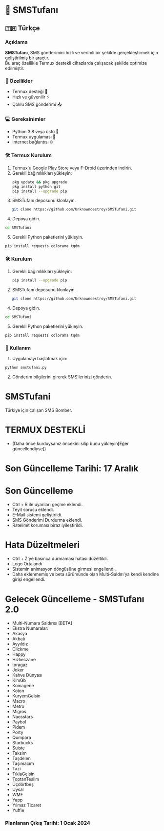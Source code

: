 # 📱 SMSTufanı  

## 🇹🇷 Türkçe  
### Açıklama  
**SMSTufanı**, SMS gönderimini hızlı ve verimli bir şekilde gerçekleştirmek için geliştirilmiş bir araçtır.  
Bu araç özellikle Termux destekli cihazlarda çalışacak şekilde optimize edilmiştir.  

### 🚀 Özellikler  
- Termux desteği 🤖  
- Hızlı ve güvenilir ⚡  
- Çoklu SMS gönderimi 📤  

### 💻 Gereksinimler  
- Python 3.8 veya üstü 🐍  
- Termux uygulaması 📱  
- İnternet bağlantısı 🌐  

### 🛠️ Termux Kurulum  
1. Termux'u Google Play Store veya F-Droid üzerinden indirin.  
2. Gerekli bağımlılıkları yükleyin:  
   ```bash
   pkg update && pkg upgrade  
   pkg install python git  
   pip install --upgrade pip  

3. SMSTufanı deposunu klonlayın.
```bash
   git clone https://github.com/Unknowndestroy/SMSTufani.git  
```
4. Depoya gidin.
```bash
cd SMSTufani  
```
5. Gerekli Python paketlerini yükleyin.
```bash
pip install requests colorama tqdm
```

### 🛠️ Kurulum  
1. Gerekli bağımlılıkları yükleyin:  
   ```bash
   pip install --upgrade pip  

3. SMSTufanı deposunu klonlayın.
```bash
   git clone https://github.com/Unknowndestroy/SMSTufani.git  
```
4. Depoya gidin.
```bash
cd SMSTufani  
```
5. Gerekli Python paketlerini yükleyin.
```bash
pip install requests colorama tqdm
```

### 🎯 Kullanım

1. Uygulamayı başlatmak için:
```bash
python smstufani.py  
```
2. Gönderim bilgilerini girerek SMS'lerinizi gönderin.

# SMSTufani
Türkiye için çalışan SMS Bomber.
# TERMUX DESTEKLİ 
- (Daha önce kurduysanız öncekini silip bunu yükleyin[Eğer güncellendiyse])

# Son Güncelleme Tarihi: 17 Aralık

# Son Güncelleme
- Ctrl + R ile uyarıları geçme eklendi.
- Teyit sorusu eklendi.
- E-Mail sistemi geliştirildi.
- SMS Gönderimi Durdurma eklendi. 
- Ratelimit koruması biraz iyileştirildi.



# Hata Düzeltmeleri

- Ctrl + Z'ye basınca durmaması hatası düzeltildi.
- Logo Ortalandı
- Sistemin animasyon döngüsüne girmesi engellendi.
- Daha eklenmemiş ve beta sürümünde olan Multi-Saldırı'ya kendi kendine girişi engellendi.

# Gelecek Güncelleme - SMSTufanı 2.0

- Multi-Numara Saldırısı [BETA]
-  Ekstra Numaralar:
- Akasya  
- Akbatı  
- Ayyıldız  
- Clickme  
- Happy  
- Hızlıeczane  
- İpragaz  
- Joker  
- Kahve Dünyası  
- KimGb  
- Komagene  
- Koton  
- KuryemGelsin  
- Macro  
- Metro  
- Migros  
- Naosstars  
- Paybol  
- Pidem  
- Porty  
- Qumpara  
- Starbucks  
- Suiste  
- Taksim  
- Taşdelen  
- Taşımaçım  
- Tazi  
- TıklaGelsin  
- ToptanTeslim  
- Üçdörtbeş  
- Uysal  
- WMF  
- Yapp  
- Yılmaz Ticaret  
- Yuffie  


### Planlanan Çıkış Tarihi: 1 Ocak 2024
